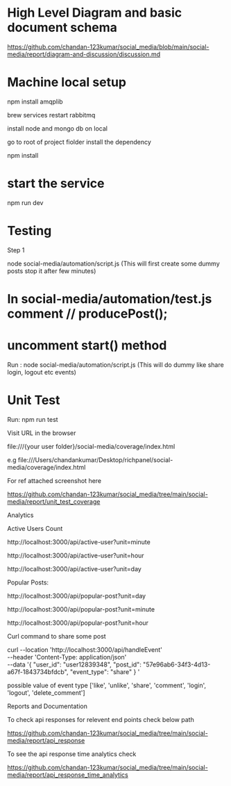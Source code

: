 # High Level Diagram and basic document schema

https://github.com/chandan-123kumar/social_media/blob/main/social-media/report/diagram-and-discussion/discussion.md

# Machine local setup 
npm install amqplib

brew services restart rabbitmq

install node and mongo db on local

go to root of project fiolder install the dependency 

npm install


# start the service

npm run dev

# Testing 

Step 1

node social-media/automation/script.js (This will first create some dummy posts stop it after few minutes)

# In social-media/automation/test.js comment // producePost();

# uncomment start() method

Run : node social-media/automation/script.js
(This will do dummy like share login, logout etc events)

# Unit Test

Run: npm run test

Visit URL in the browser

file:///{your user folder}/social-media/coverage/index.html

e.g file:///Users/chandankumar/Desktop/richpanel/social-media/coverage/index.html

For ref attached screenshot here

https://github.com/chandan-123kumar/social_media/tree/main/social-media/report/unit_test_coverage

Analytics 

Active Users Count

http://localhost:3000/api/active-user?unit=minute

http://localhost:3000/api/active-user?unit=hour

http://localhost:3000/api/active-user?unit=day

Popular Posts:

http://localhost:3000/api/popular-post?unit=day

http://localhost:3000/api/popular-post?unit=minute

http://localhost:3000/api/popular-post?unit=hour

Curl command to share some post

curl --location 'http://localhost:3000/api/handleEvent' \
--header 'Content-Type: application/json' \
--data '{
    "user_id": "user12839348",
    "post_id": "57e96ab6-34f3-4d13-a67f-1843734bfdcb",
    "event_type": "share"
}
'

possible value of event type
['like', 'unlike', 'share', 'comment', 'login', 'logout', 'delete_comment']

Reports and Documentation 

To check api responses for relevent end points check below path

https://github.com/chandan-123kumar/social_media/tree/main/social-media/report/api_response

To see the api response time analytics check 

https://github.com/chandan-123kumar/social_media/tree/main/social-media/report/api_response_time_analytics


